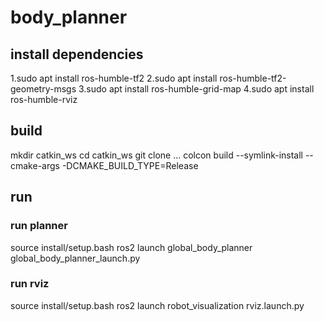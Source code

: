 # body_planner

## install dependencies
1.sudo apt install ros-humble-tf2
2.sudo apt install ros-humble-tf2-geometry-msgs
3.sudo apt install ros-humble-grid-map
4.sudo apt install ros-humble-rviz

## build 
mkdir catkin_ws
cd catkin_ws
git clone ...
colcon build --symlink-install --cmake-args -DCMAKE_BUILD_TYPE=Release

## run
### run planner
source install/setup.bash
ros2 launch global_body_planner global_body_planner_launch.py 

### run rviz
source install/setup.bash
ros2 launch robot_visualization rviz.launch.py
